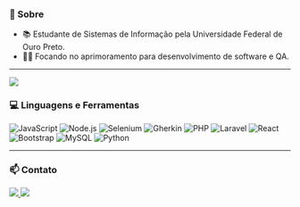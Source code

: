 <h3>💬 Sobre</h3>

- 📚 Estudante de Sistemas de Informação pela Universidade Federal de Ouro Preto.
- 👨‍💻 Focando no aprimoramento para desenvolvimento de software e QA.

---

<img align="center" src="https://github-readme-stats.vercel.app/api/top-langs/?username=CauaB&show_icons=true&locale=en&hide=prs&theme=dracula&layout=compact"/>

<h3>💻 Linguagens e Ferramentas</h3>
  <p>
    <img src="https://img.shields.io/badge/JavaScript-F7DF1E?style=for-the-badge&logo=javascript&logoColor=black" alt="JavaScript"/>
    <img src="https://img.shields.io/badge/Node.js-339933?style=for-the-badge&logo=nodedotjs&logoColor=white" alt="Node.js"/>
    <img src="https://img.shields.io/badge/Selenium-43B02A?style=for-the-badge&logo=selenium&logoColor=white" alt="Selenium"/>
    <img src="https://img.shields.io/badge/Gherkin-00A89C?style=for-the-badge&logo=cucumber&logoColor=white" alt="Gherkin"/>
    <img src="https://img.shields.io/badge/PHP-777BB4?style=for-the-badge&logo=php&logoColor=white" alt="PHP"/>
    <img src="https://img.shields.io/badge/Laravel-FF2D20?style=for-the-badge&logo=laravel&logoColor=white" alt="Laravel"/>
    <img src="https://img.shields.io/badge/React-20232A?style=for-the-badge&logo=react&logoColor=61DAFB" alt="React"/>
    <img src="https://img.shields.io/badge/Bootstrap-563D7C?style=for-the-badge&logo=bootstrap&logoColor=white" alt="Bootstrap"/>
    <img src="https://img.shields.io/badge/MySQL-4479A1?style=for-the-badge&logo=mysql&logoColor=white" alt="MySQL"/>
    <img src="https://img.shields.io/badge/Python-3776AB?style=for-the-badge&logo=python&logoColor=white" alt="Python"/>
  </p>


---

<h3>📫 Contato</h3>

  <a href="mailto:caua8395@gmail.com" alt="Email">
    <img src="https://img.shields.io/badge/Email-D14836?style=for-the-badge&logo=gmail&logoColor=white" />
  </a>
  <a href="https://www.linkedin.com/in/cauabandeiranobre/" alt="LinkedIn">
    <img src="https://img.shields.io/badge/LinkedIn-0077B5?style=for-the-badge&logo=linkedin&logoColor=white" />
  </a>

